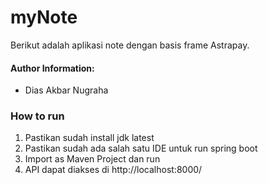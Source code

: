 # myNote
Berikut adalah aplikasi note dengan basis frame Astrapay.

#### Author Information:  
- Dias Akbar Nugraha

### How to run

1. Pastikan sudah install jdk latest
2. Pastikan sudah ada salah satu IDE untuk run spring boot
3. Import as Maven Project dan run
4. API dapat diakses di http://localhost:8000/
